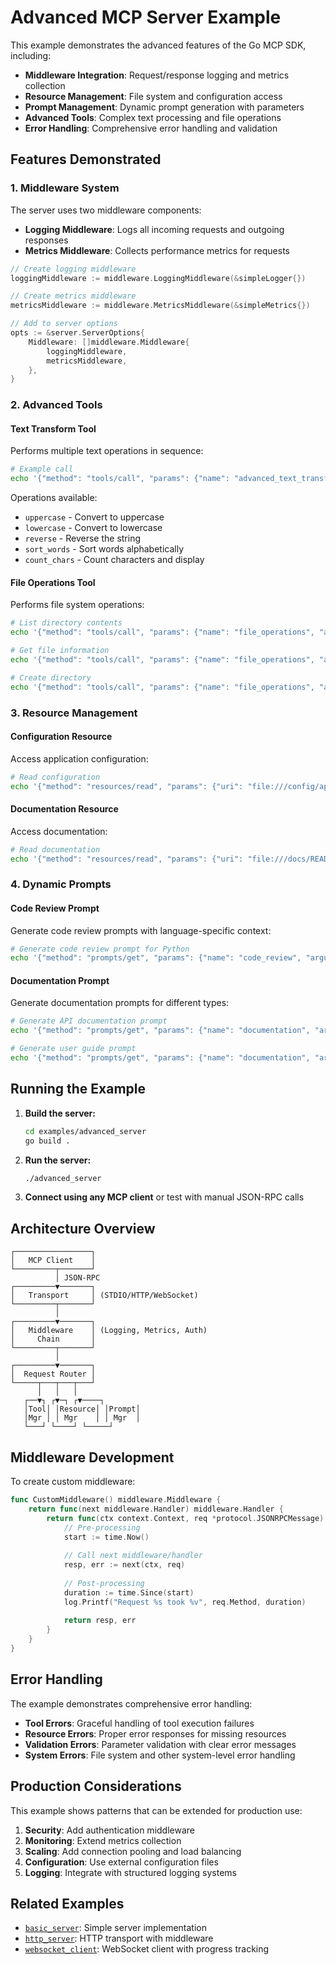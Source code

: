 # Advanced MCP Server Example

This example demonstrates the advanced features of the Go MCP SDK, including:

- **Middleware Integration**: Request/response logging and metrics collection
- **Resource Management**: File system and configuration access
- **Prompt Management**: Dynamic prompt generation with parameters
- **Advanced Tools**: Complex text processing and file operations
- **Error Handling**: Comprehensive error handling and validation

## Features Demonstrated

### 1. Middleware System

The server uses two middleware components:

- **Logging Middleware**: Logs all incoming requests and outgoing responses
- **Metrics Middleware**: Collects performance metrics for requests

```go
// Create logging middleware
loggingMiddleware := middleware.LoggingMiddleware(&simpleLogger{})

// Create metrics middleware  
metricsMiddleware := middleware.MetricsMiddleware(&simpleMetrics{})

// Add to server options
opts := &server.ServerOptions{
    Middleware: []middleware.Middleware{
        loggingMiddleware,
        metricsMiddleware,
    },
}
```

### 2. Advanced Tools

#### Text Transform Tool
Performs multiple text operations in sequence:

```bash
# Example call
echo '{"method": "tools/call", "params": {"name": "advanced_text_transform", "arguments": {"text": "hello world", "operations": ["uppercase", "reverse"]}}}' | ./advanced_server
```

Operations available:
- `uppercase` - Convert to uppercase
- `lowercase` - Convert to lowercase  
- `reverse` - Reverse the string
- `sort_words` - Sort words alphabetically
- `count_chars` - Count characters and display

#### File Operations Tool
Performs file system operations:

```bash
# List directory contents
echo '{"method": "tools/call", "params": {"name": "file_operations", "arguments": {"operation": "list", "path": "/tmp"}}}' | ./advanced_server

# Get file information
echo '{"method": "tools/call", "params": {"name": "file_operations", "arguments": {"operation": "stat", "path": "/etc/passwd"}}}' | ./advanced_server

# Create directory
echo '{"method": "tools/call", "params": {"name": "file_operations", "arguments": {"operation": "mkdir", "path": "/tmp/testdir"}}}' | ./advanced_server
```

### 3. Resource Management

#### Configuration Resource
Access application configuration:

```bash
# Read configuration
echo '{"method": "resources/read", "params": {"uri": "file:///config/app.json"}}' | ./advanced_server
```

#### Documentation Resource
Access documentation:

```bash
# Read documentation
echo '{"method": "resources/read", "params": {"uri": "file:///docs/README.md"}}' | ./advanced_server
```

### 4. Dynamic Prompts

#### Code Review Prompt
Generate code review prompts with language-specific context:

```bash
# Generate code review prompt for Python
echo '{"method": "prompts/get", "params": {"name": "code_review", "arguments": {"language": "python", "complexity": "high"}}}' | ./advanced_server
```

#### Documentation Prompt
Generate documentation prompts for different types:

```bash
# Generate API documentation prompt
echo '{"method": "prompts/get", "params": {"name": "documentation", "arguments": {"type": "api", "audience": "developers"}}}' | ./advanced_server

# Generate user guide prompt
echo '{"method": "prompts/get", "params": {"name": "documentation", "arguments": {"type": "guide", "audience": "end-users"}}}' | ./advanced_server
```

## Running the Example

1. **Build the server:**
   ```bash
   cd examples/advanced_server
   go build .
   ```

2. **Run the server:**
   ```bash
   ./advanced_server
   ```

3. **Connect using any MCP client** or test with manual JSON-RPC calls

## Architecture Overview

```
┌─────────────────┐
│   MCP Client    │
└─────────┬───────┘
          │ JSON-RPC
┌─────────▼───────┐
│   Transport     │ (STDIO/HTTP/WebSocket)
└─────────┬───────┘
          │
┌─────────▼───────┐
│   Middleware    │ (Logging, Metrics, Auth)
│     Chain       │
└─────────┬───────┘
          │
┌─────────▼───────┐
│  Request Router │
└─────┬───┬───┬───┘
      │   │   │
   ┌──▼┐ ┌▼─┐ ┌▼────┐
   │Tool│ │Resource│ │Prompt│
   │Mgr │ │ Mgr    │ │ Mgr  │
   └───┘ └────┘ └─────┘
```

## Middleware Development

To create custom middleware:

```go
func CustomMiddleware() middleware.Middleware {
    return func(next middleware.Handler) middleware.Handler {
        return func(ctx context.Context, req *protocol.JSONRPCMessage) (*protocol.JSONRPCMessage, error) {
            // Pre-processing
            start := time.Now()
            
            // Call next middleware/handler
            resp, err := next(ctx, req)
            
            // Post-processing
            duration := time.Since(start)
            log.Printf("Request %s took %v", req.Method, duration)
            
            return resp, err
        }
    }
}
```

## Error Handling

The example demonstrates comprehensive error handling:

- **Tool Errors**: Graceful handling of tool execution failures
- **Resource Errors**: Proper error responses for missing resources
- **Validation Errors**: Parameter validation with clear error messages
- **System Errors**: File system and other system-level error handling

## Production Considerations

This example shows patterns that can be extended for production use:

1. **Security**: Add authentication middleware
2. **Monitoring**: Extend metrics collection
3. **Scaling**: Add connection pooling and load balancing
4. **Configuration**: Use external configuration files
5. **Logging**: Integrate with structured logging systems

## Related Examples

- [`basic_server`](../basic_server/): Simple server implementation
- [`http_server`](../http_server/): HTTP transport with middleware
- [`websocket_client`](../websocket_client/): WebSocket client with progress tracking
